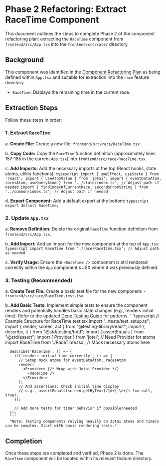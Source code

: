 # Phase 2 Refactoring: Extract RaceTime Component

This document outlines the steps to complete Phase 2 of the component refactoring plan: extracting the `RaceTime` component from `frontend/src/App.tsx` into the `frontend/src/race/` directory.

## Background

This component was identified in the [Component Refactoring Plan](mdc:docs/component-refactoring-plan.md) as being defined within `App.tsx` and suitable for extraction into the `race` feature directory.

- `RaceTime`: Displays the remaining time in the current race.

## Extraction Steps

Follow these steps in order:

### 1. Extract `RaceTime`

   a. **Create File:** Create a new file: `frontend/src/race/RaceTime.tsx`

   b. **Copy Code:** Copy the `RaceTime` function definition (approximately lines 157-185 in the current `App.tsx`) into `frontend/src/race/RaceTime.tsx`.

   c. **Add Imports:** Add the necessary imports at the top (React hooks, state atoms, utility functions):
      ```typescript
      import { useEffect, useState } from 'react';
      import { useAtomValue } from 'jotai';
      import { eventDataAtom, racesAtom, useQueryAtom } from '../state/index.ts'; // Adjust path if needed
      import { findIndexOfCurrentRace, secondsFromString } from '../common/index.ts'; // Adjust path if needed
      ```

   d. **Export Component:** Add a default export at the bottom:
      ```typescript
      export default RaceTime;
      ```

### 2. Update `App.tsx`

   a. **Remove Definition:** Delete the original `RaceTime` function definition from `frontend/src/App.tsx`.

   b. **Add Import:** Add an import for the new component at the top of `App.tsx`:
      ```typescript
      import RaceTime from './race/RaceTime.tsx'; // Adjust path as needed
      ```

   c. **Verify Usage:** Ensure the `<RaceTime />` component is still rendered correctly within the `App` component's JSX where it was previously defined.

### 3. Testing (Recommended)

   a. **Create Test File:** Create a basic test file for the new component:
      - `frontend/src/race/RaceTime.test.tsx`

   b. **Add Basic Tests:** Implement simple tests to ensure the component renders and potentially handles basic state changes (e.g., renders initial time). Refer to the updated [Deno Testing Guide](mdc:docs/deno-testing-guide.md) for patterns.
      ```typescript
      // Example Structure for RaceTime.test.tsx
      import "../tests/test_setup.ts";
      import { render, screen, act } from "@testing-library/react";
      import { describe, it } from "@std/testing/bdd";
      import { assertEquals } from "@std/assert";
      import { Provider } from 'jotai'; // Need Provider for atoms
      import RaceTime from './RaceTime.tsx';
      // Mock necessary atoms here

      describe('RaceTime', () => {
        it('renders initial time correctly', () => {
          // Setup mock atoms for eventDataAtom, racesAtom
          render(
            <Provider> {/* Wrap with Jotai Provider */}
              <RaceTime />
            </Provider>
          );
          // Add assertions: Check initial time display
          // e.g., assertEquals(screen.getByText(/\d+\.\d+/) !== null, true);
        });

        // Add more tests for timer behavior if possible/needed
      });
      ```
      *Note: Testing components relying heavily on Jotai atoms and timers can be complex. Start with basic rendering tests.*

## Completion

Once these steps are completed and verified, Phase 2 is done. The `RaceTime` component will be located within its relevant feature directory. 